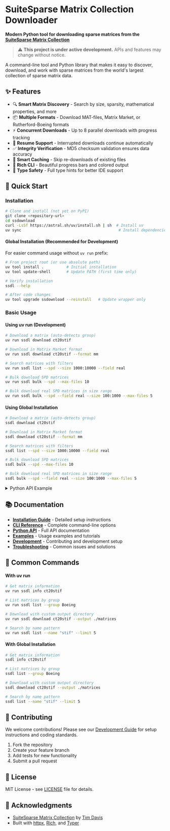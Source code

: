 # SuiteSparse Matrix Collection Downloader

**Modern Python tool for downloading sparse matrices from the [SuiteSparse Matrix Collection](https://sparse.tamu.edu/)**

> ⚠️ **This project is under active development.** APIs and features may change without notice.

A command-line tool and Python library that makes it easy to discover, download, and work with sparse matrices from the world's largest collection of sparse matrix data.

## ✨ Features

- 🔍 **Smart Matrix Discovery** - Search by size, sparsity, mathematical properties, and more
- 📦 **Multiple Formats** - Download MAT-files, Matrix Market, or Rutherford-Boeing formats
- ⚡ **Concurrent Downloads** - Up to 8 parallel downloads with progress tracking
- 🔄 **Resume Support** - Interrupted downloads continue automatically
- ✅ **Integrity Verification** - MD5 checksum validation ensures data accuracy
- 🧠 **Smart Caching** - Skip re-downloads of existing files
- 🎨 **Rich CLI** - Beautiful progress bars and colored output
- 🔧 **Type Safety** - Full type hints for better IDE support

## 🚀 Quick Start

### Installation

```bash
# Clone and install (not yet on PyPI)
git clone <repository-url>
cd ssdownload
curl -LsSf https://astral.sh/uv/install.sh | sh  # Install uv
uv sync                                           # Install dependencies
```

#### Global Installation (Recommended for Development)

For easier command usage without `uv run` prefix:

```bash
# From project root (or use absolute path)
uv tool install .          # Initial installation
uv tool update-shell       # Update PATH (first time only)

# Verify installation
ssdl --help

# After code changes
uv tool upgrade ssdownload --reinstall   # Update wrapper only
```

### Basic Usage

#### Using uv run (Development)
```bash
# Download a matrix (auto-detects group)
uv run ssdl download ct20stif

# Download in Matrix Market format
uv run ssdl download ct20stif --format mm

# Search matrices with filters
uv run ssdl list --spd --size 1000:10000 --field real

# Bulk download SPD matrices
uv run ssdl bulk --spd --max-files 10

# Bulk download real SPD matrices in size range
uv run ssdl bulk --spd --field real --size 100:1000 --max-files 5
```

#### Using Global Installation
```bash
# Download a matrix (auto-detects group)
ssdl download ct20stif

# Download in Matrix Market format
ssdl download ct20stif --format mm

# Search matrices with filters
ssdl list --spd --size 1000:10000 --field real

# Bulk download SPD matrices
ssdl bulk --spd --max-files 10

# Bulk download real SPD matrices in size range
ssdl bulk --spd --field real --size 100:1000 --max-files 5
```

<details>
<summary>Python API Example</summary>

```python
from ssdownload import SuiteSparseDownloader, Filter

# Simple download
downloader = SuiteSparseDownloader()
path = await downloader.download_by_name("ct20stif")

# Filtered bulk download
filter_obj = Filter(spd=True, n_rows=(1000, 10000))
paths = await downloader.bulk_download(filter_obj, max_files=5)
```

</details>

## 📚 Documentation

- **[Installation Guide](docs/INSTALLATION.md)** - Detailed setup instructions
- **[CLI Reference](docs/CLI_REFERENCE.md)** - Complete command-line options
- **[Python API](docs/API_REFERENCE.md)** - Full API documentation
- **[Examples](docs/EXAMPLES.md)** - Usage examples and tutorials
- **[Development](docs/DEVELOPMENT.md)** - Contributing and development setup
- **[Troubleshooting](docs/TROUBLESHOOTING.md)** - Common issues and solutions

## 🎯 Common Commands

#### With uv run
```bash
# Get matrix information
uv run ssdl info ct20stif

# List matrices by group
uv run ssdl list --group Boeing

# Download with custom output directory
uv run ssdl download ct20stif --output ./matrices

# Search by name pattern
uv run ssdl list --name "stif" --limit 5
```

#### With Global Installation
```bash
# Get matrix information
ssdl info ct20stif

# List matrices by group
ssdl list --group Boeing

# Download with custom output directory
ssdl download ct20stif --output ./matrices

# Search by name pattern
ssdl list --name "stif" --limit 5
```

## 🤝 Contributing

We welcome contributions! Please see our [Development Guide](docs/DEVELOPMENT.md) for setup instructions and coding standards.

1. Fork the repository
2. Create your feature branch
3. Add tests for new functionality
4. Submit a pull request

## 📄 License

MIT License - see [LICENSE](LICENSE) file for details.

## 🙏 Acknowledgments

- [SuiteSparse Matrix Collection](https://sparse.tamu.edu/) by [Tim Davis](https://people.engr.tamu.edu/davis/)
- Built with [httpx](https://www.python-httpx.org/), [Rich](https://rich.readthedocs.io/), and [Typer](https://typer.tiangolo.com/)
